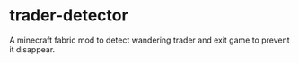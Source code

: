 # trader-detector
A minecraft fabric mod to detect wandering trader and exit game to prevent it disappear.
